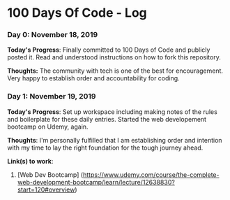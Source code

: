 # 100 Days Of Code - Log

### Day 0: November 18, 2019

**Today's Progress**: Finally committed to 100 Days of Code and publicly posted it. Read and understood instructions on how to fork this repository.

**Thoughts:** The community with tech is one of the best for encouragement. Very happy to establish order and accountability for coding.

### Day 1: November 19, 2019

**Today's Progress**: Set up workspace including making notes of the rules and boilerplate for these daily entries. Started the web developement bootcamp on Udemy, again.

**Thoughts**: I'm personally fulfilled that I am establishing order  and intention with my time to lay the right foundation for the tough journey ahead.

**Link(s) to work**: 
1. [Web Dev Bootcamp] (https://www.udemy.com/course/the-complete-web-development-bootcamp/learn/lecture/12638830?start=120#overview)

